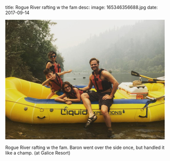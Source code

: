 title: Rogue River rafting w the fam
desc: 
image: 165346356688.jpg
date: 2017-09-14


<img src="/static/media/165346356688.jpg" />
<div class="caption"><p>Rogue River rafting w the fam. Baron went over the side once, but handled it like a champ.  (at Galice Resort)</p> </div>

